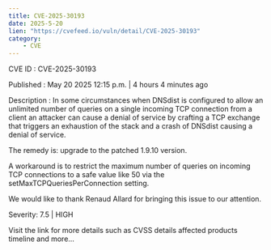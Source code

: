 ```yaml
---
title: CVE-2025-30193
date: 2025-5-20
lien: "https://cvefeed.io/vuln/detail/CVE-2025-30193"
category:
    - CVE
---
```


CVE ID : CVE-2025-30193

Published :  May 20
2025
12:15 p.m. | 4 hours
4 minutes ago

Description : In some circumstances
when DNSdist is configured to allow an unlimited number of queries on a single
incoming TCP connection from a client
an attacker can cause a denial of service by crafting a TCP exchange that triggers an exhaustion of the stack and a crash of DNSdist
causing a denial of service.

The remedy is: upgrade to the patched 1.9.10 version.

A workaround is to restrict the maximum number of queries on incoming TCP connections to a safe value
like 50
via the setMaxTCPQueriesPerConnection setting.

We would like to thank Renaud Allard for bringing this issue to our attention.

Severity: 7.5 | HIGH

Visit the link for more details
such as CVSS details
affected products
timeline
and more...
